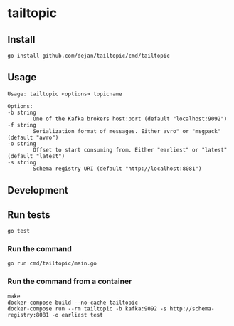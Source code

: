 # tailtopic

## Install

    go install github.com/dejan/tailtopic/cmd/tailtopic

## Usage

    Usage: tailtopic <options> topicname

    Options:
    -b string
            One of the Kafka brokers host:port (default "localhost:9092")
    -f string
            Serialization format of messages. Either avro" or "msgpack" (default "avro")
    -o string
            Offset to start consuming from. Either "earliest" or "latest" (default "latest")
    -s string
            Schema registry URI (default "http://localhost:8081")


## Development

## Run tests

    go test

### Run the command

    go run cmd/tailtopic/main.go

### Run the command from a container

    make
    docker-compose build --no-cache tailtopic
    docker-compose run --rm tailtopic -b kafka:9092 -s http://schema-registry:8081 -o earliest test
